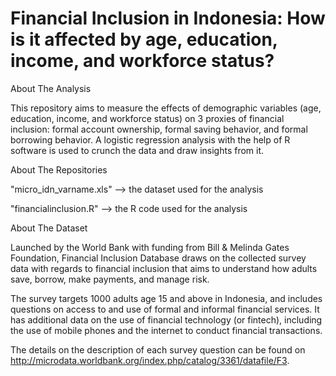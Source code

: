 # Financial Inclusion in Indonesia: How is it affected by age, education, income, and workforce status?
About The Analysis

This repository aims to measure the effects of demographic variables (age, education, income, and workforce status) on 3 proxies of financial inclusion: formal account ownership, formal saving behavior, and formal borrowing behavior. A logistic regression analysis with the help of R software is used to crunch the data and draw insights from it.

About The Repositories

"micro_idn_varname.xls" --> the dataset used for the analysis

"financialinclusion.R" --> the R code used for the analysis

About The Dataset

Launched by the World Bank with funding from Bill & Melinda Gates Foundation, Financial Inclusion Database draws on the collected survey data with regards to financial inclusion that aims to understand how adults save, borrow, make payments, and manage risk. 

The survey targets 1000 adults age 15 and above in Indonesia, and includes questions on access to and use of formal and informal financial services. It has additional data on the use of financial technology (or fintech), including the use of mobile phones and the internet to conduct financial transactions.

The details on the description of each survey question can be found on http://microdata.worldbank.org/index.php/catalog/3361/datafile/F3.
